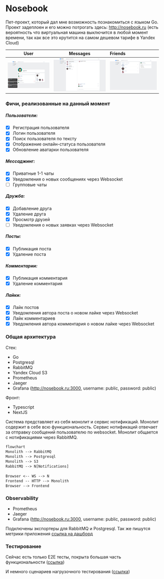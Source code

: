 # Nosebook
Пет-проект, который дал мне возможность познакомиться с языком Go.
Проект задеплоен и его можно потрогать здесь: http://nosebook.ru (есть вероятность что виртуальная машина выключится в любой момент времени, так как все это крутится на самом дешевом тарифе в Yandex Cloud)

User                       |  Messages                   | Friends
:-------------------------:|:---------------------------:|:-----
![](https://github.com/PickNRolls/nosebook/blob/dev/readme/user_page.png?raw=true)   |  ![](https://github.com/PickNRolls/nosebook/blob/dev/readme/messages_page.png?raw=true)  |  ![](https://github.com/PickNRolls/nosebook/blob/dev/readme/friends_page.png?raw=true)  

### Фичи, реализованные на данный момент
##### Пользователи:
- [x] Регистрация пользователя
- [x] Логин пользователя
- [x] Поиск пользователя по тексту
- [x] Отображение онлайн-статуса пользователя
- [x] Обновление аватарки пользователя
##### Мессаджинг:
- [x] Приватные 1-1 чаты
- [x] Уведомления о новых сообщениях через Websocket
- [ ] Групповые чаты
##### Дружба:
- [x] Добавление друга
- [x] Удаление друга
- [x] Просмотр друзей
- [ ] Уведомления о новых заявках через Websocket
##### Посты:
- [x] Публикация поста
- [x] Удаление поста
##### Комментарии:
- [x] Публикация комментария
- [x] Удаление комментария
##### Лайки:
- [x] Лайк постов
- [x] Уведомления автора поста о новом лайке через Websocket
- [x] Лайк комментариев
- [x] Уведомления автора комментария о новом лайке через Websocket

### Общая архитектура
Стек: 
- Go
- Postgresql
- RabbitMQ
- Yandex Cloud S3
- Prometheus
- Jaeger
- Grafana (http://nosebook.ru:3000, username: public, password: public)

Фронт:
- Typescript
- NextJS

Система представляет из себя монолит и сервис нотификаций.
Монолит содержит в себе всю функциональность.
Сервис нотификаций отвечает за отправку сообщений пользователю по websocket.
Монолит общается с нотификациями через RabbitMQ.
```mermaid
flowchart
Monolith --> RabbitMQ
Monolith --> Postgresql
Monolith --> S3
RabbitMQ --> N[Notifications]

Browser <-- WS --> N
Frontend -- HTTP --> Monolith
Browser --> Frontend
```
### Observability
- Prometheus
- Jaeger
- Grafana (http://nosebook.ru:3000, username: public, password: public)

Подключены экспортеры для RabbitMQ и Postgresql.
Так же пишутся метрики приложения [ссылка на дашборд](http://nosebook.ru:3000/d/adxbcuqmtnl6od/application?orgId=1&refresh=5s)
### Тестирование
Сейчас есть только E2E тесты, покрыта большая часть функциональности ([ссылка](https://github.com/PickNRolls/nosebook/tree/dev/http_tests))

И немного сценариев нагрузочного тестирования ([ссылка](https://github.com/PickNRolls/nosebook/tree/dev/load_tests))
